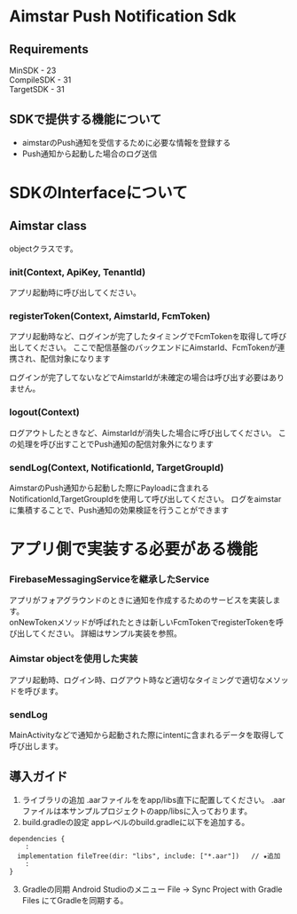# Aimstar Push Notification Sdk
## Requirements
MinSDK - 23  
CompileSDK - 31  
TargetSDK - 31

## SDKで提供する機能について
- aimstarのPush通知を受信するために必要な情報を登録する
- Push通知から起動した場合のログ送信

# SDKのInterfaceについて
## Aimstar class
objectクラスです。
### init(Context, ApiKey, TenantId)
アプリ起動時に呼び出してください。
### registerToken(Context, AimstarId, FcmToken)
アプリ起動時など、ログインが完了したタイミングでFcmTokenを取得して呼び出してください。
ここで配信基盤のバックエンドにAimstarId、FcmTokenが連携され、配信対象になります

ログインが完了してないなどでAimstarIdが未確定の場合は呼び出す必要はありません。

### logout(Context)
ログアウトしたときなど、AimstarIdが消失した場合に呼び出してください。
この処理を呼び出すことでPush通知の配信対象外になります

### sendLog(Context, NotificationId, TargetGroupId)
AimstarのPush通知から起動した際にPayloadに含まれるNotificationId,TargetGroupIdを使用して呼び出してください。
ログをaimstarに集積することで、Push通知の効果検証を行うことができます

# アプリ側で実装する必要がある機能
### FirebaseMessagingServiceを継承したService
アプリがフォアグラウンドのときに通知を作成するためのサービスを実装します。  
onNewTokenメソッドが呼ばれたときは新しいFcmTokenでregisterTokenを呼び出してください。
詳細はサンプル実装を参照。
### Aimstar objectを使用した実装
アプリ起動時、ログイン時、ログアウト時など適切なタイミングで適切なメソッドを呼びます。
### sendLog
MainActivityなどで通知から起動された際にintentに含まれるデータを取得して呼び出します。

## 導入ガイド
1. ライブラリの追加
   .aarファイルををapp/libs直下に配置してください。
   .aarファイルは本サンプルプロジェクトのapp/libsに入っております。
   ​
2. build.gradleの設定
   appレベルのbuild.gradleに以下を追加する。
```
dependencies {
    :
  implementation fileTree(dir: "libs", include: ["*.aar"])   // ★追加
    :
}
```
3. Gradleの同期
   Android Studioのメニュー File -> Sync Project with Gradle Files にてGradleを同期する。
